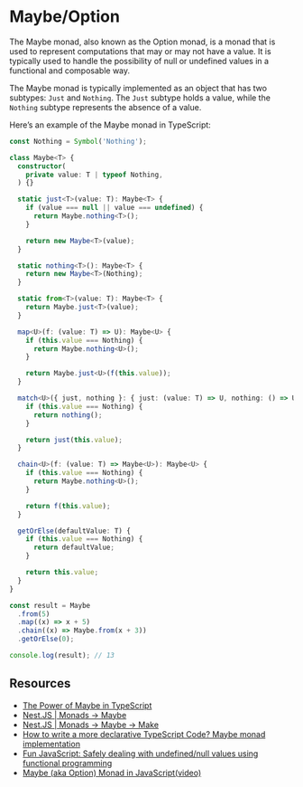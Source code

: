 # Maybe/Option

The Maybe monad, also known as the Option monad, is a monad that is used to
represent computations that may or may not have a value. It is typically used
to handle the possibility of null or undefined values in a functional and
composable way.

The Maybe monad is typically implemented as an object that has two subtypes:
`Just` and `Nothing`. The `Just` subtype holds a value, while the `Nothing`
subtype represents the absence of a value.

Here’s an example of the Maybe monad in TypeScript:

```typescript
const Nothing = Symbol('Nothing');

class Maybe<T> {
  constructor(
    private value: T | typeof Nothing,
  ) {}

  static just<T>(value: T): Maybe<T> {
    if (value === null || value === undefined) {
      return Maybe.nothing<T>();
    }

    return new Maybe<T>(value);
  }

  static nothing<T>(): Maybe<T> {
    return new Maybe<T>(Nothing);
  }

  static from<T>(value: T): Maybe<T> {
    return Maybe.just<T>(value);
  }

  map<U>(f: (value: T) => U): Maybe<U> {
    if (this.value === Nothing) {
      return Maybe.nothing<U>();
    }

    return Maybe.just<U>(f(this.value));
  }

  match<U>({ just, nothing }: { just: (value: T) => U, nothing: () => U }) {
    if (this.value === Nothing) {
      return nothing();
    }

    return just(this.value);
  }

  chain<U>(f: (value: T) => Maybe<U>): Maybe<U> {
    if (this.value === Nothing) {
      return Maybe.nothing<U>();
    }

    return f(this.value);
  }

  getOrElse(defaultValue: T) {
    if (this.value === Nothing) {
      return defaultValue;
    }

    return this.value;
  }
}

const result = Maybe
  .from(5)
  .map((x) => x + 5)
  .chain((x) => Maybe.from(x + 3))
  .getOrElse(0);

console.log(result); // 13
```

## Resources

- [The Power of Maybe in TypeScript](https://medium.com/@travisWaithMair/the-power-of-maybe-in-typescript-c51d07bbe352)
- [Nest.JS | Monads -> Maybe](https://nodeteam.medium.com/nest-js-monads-maybe-1078c314431b)
- [Nest.JS | Monads -> Maybe -> Make](https://nodeteam.medium.com/nest-js-monads-maybe-make-2e4cec94ccf8)
- [How to write a more declarative TypeScript Code? Maybe monad implementation](https://kkalamarski.me/how-to-write-a-more-declarative-typescript-code-maybe-monad-implementation)
- [Fun JavaScript: Safely dealing with undefined/null values using functional programming](https://itnext.io/fun-javascript-safely-dealing-with-undefined-null-values-using-functional-programming-39dcbc61eb0c)
- [Maybe (aka Option) Monad in JavaScript(video)](https://functionalprogramming.medium.com/from-null-object-design-pattern-to-maybe-functor-in-javascript-a398f947e3df)